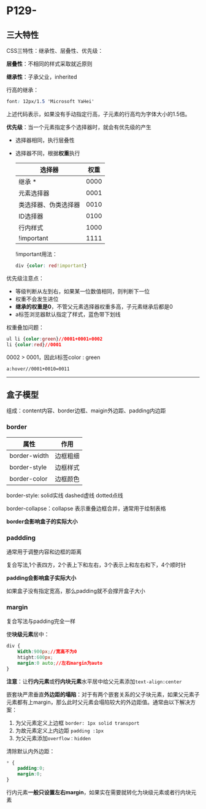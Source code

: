 # P129-

## 三大特性

CSS三特性：继承性、层叠性、优先级：

**层叠性**：不相同的样式采取就近原则

**继承性**：子承父业，inherited

行高的继承：

```css
font: 12px/1.5 'Microsoft YaHei'
```

上述代码表示，如果没有手动指定行高，子元素的行高均为字体大小的1.5倍。

**优先级**：当一个元素指定多个选择器时，就会有优先级的产生

- 选择器相同，执行层叠性

- 选择器不同，根据**权重**执行

  | 选择器               | 权重 |
  | -------------------- | ---- |
  | 继承 *               | 0000 |
  | 元素选择器           | 0001 |
  | 类选择器、伪类选择器 | 0010 |
  | ID选择器             | 0100 |
  | 行内样式             | 1000 |
  | !important           | 1111 |

  !important用法：

  ```css
  div {color: red!important}
  ```

优先级注意点：

- 等级判断从左到右，如果某一位数值相同，则判断下一位
- 权重不会发生进位
- **继承的权重是0**，不管父元素选择器权重多高，子元素继承后都是0
- a标签浏览器默认指定了样式，蓝色带下划线

权重叠加问题：

```css
ul li {color:green}//0001+0001=0002
li {color:red}//0001
```

0002 > 0001，因此li标签color : green

```
a:hover//0001+0010=0011
```

 

------



## 盒子模型

组成：content内容、border边框、maigin外边距、padding内边距

### border

| 属性         | 作用     |
| ------------ | -------- |
| border-width | 边框粗细 |
| border-style | 边框样式 |
| border-color | 边框颜色 |

border-style: solid实线 dashed虚线 dotted点线

border-collapse：collapse 表示重叠边框合并，通常用于绘制表格

**border会影响盒子的实际大小**

### paddding

通常用于调整内容和边框的距离

复合写法,1个表四方，2个表上下和左右，3个表示上和左右和下，4个顺时针

**padding会影响盒子实际大小**

如果盒子没有指定宽高，那么padding就不会撑开盒子大小

### margin

复合写法与padding完全一样

使**块级元素**居中：

```css
div {
	Width:900px;//宽高不为0
	htight:600px;
	margin:0 auto;//左右margin为auto
}
```

**注意**：让**行内元素**或**行内块元素**水平居中给父元素添加`text-align:center`

嵌套块严肃垂直**外边距的塌陷**：对于有两个嵌套关系的父子块元素，如果父元素子元素都有上margin，那么此时父元素会塌陷较大的外边距值。通常由以下解决方案：

1. 为父元素定义上边框 `border: 1px solid transport`
2. 为故元素定义上内边距 `padding :1px`
3. 为父元素添加`overflow：hidden`

清除默认内外边距：

```css
* {
	padding:0;
	margin:0;
}
```

行内元素**一般只设置左右margin**，如果实在需要就转化为块级元素或者行内块元素